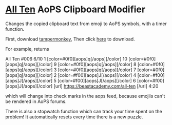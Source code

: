 # [All Ten](https://beastacademy.com/all-ten) AoPS Clipboard Modifier
Changes the copied clipboard text from emoji to AoPS symbols, with a timer function.

First, download [tampermonkey](https://www.tampermonkey.net/), Then click [here](addten.user.js?raw=1) to download.

For example, returns

All Ten #006
6/10
1 [color=#0f0][aops]q[/aops][/color] 10 [color=#0f0][aops]q[/aops][/color] 9 [color=#0f0][aops]q[/aops][/color] 8 [color=#0f0][aops]q[/aops][/color] 3 [color=#0f0][aops]q[/aops][/color] 7 [color=#0f0][aops]q[/aops][/color] 2 [color=#f00][aops]J[/aops][/color] 4 [color=#f00][aops]J[/aops][/color] 5 [color=#f00][aops]J[/aops][/color] 6 [color=#f00][aops]J[/aops][/color] 
[url] https://beastacademy.com/all-ten [/url]
4:20

which will change into check marks in the aops feed, because emojiis can't be rendered in AoPS forums.

There is also a stopwatch function which can track your time spent on the problem! It automatically resets every time there is a new puzzle.
